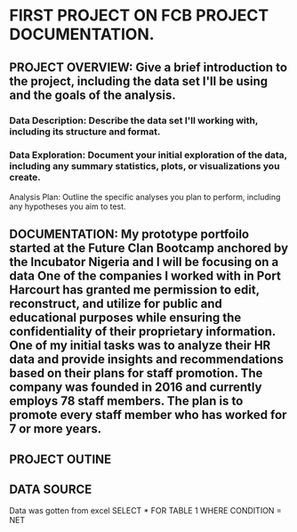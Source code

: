 # FIRST PROJECT ON FCB PROJECT DOCUMENTATION.
## PROJECT OVERVIEW: Give a brief introduction to the project, including the data set I'll be using and the goals of the analysis.
### Data Description: Describe the data set I'll working with, including its structure and format.
### Data Exploration: Document your initial exploration of the data, including any summary statistics, plots, or visualizations you create.
Analysis Plan: Outline the specific analyses you plan to perform, including any hypotheses you aim to test.
## DOCUMENTATION: My prototype portfoilo started at the Future Clan Bootcamp anchored by the Incubator Nigeria and I will be focusing on a data One of the companies I worked with in Port Harcourt has granted me permission to edit, reconstruct, and utilize for public and educational purposes while ensuring the confidentiality of their proprietary information. One of my initial tasks was to analyze their HR data and provide insights and recommendations based on their plans for staff promotion. The company was founded in 2016 and currently employs 78 staff members. The plan is to promote every staff member who has worked for 7 or more years.
## PROJECT OUTINE
## DATA SOURCE
Data was gotten from excel
SELECT * FOR TABLE 1 WHERE CONDITION = NET
